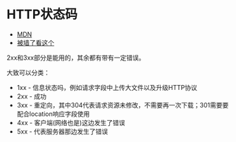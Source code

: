 # HTTP状态码

* [MDN](https://developer.mozilla.org/zh-CN/docs/Web/HTTP/Status)
* [被墙了看这个](http://www.cnblogs.com/starof/p/5035119.html)

2xx和3xx部分是能用的，其余都有带有一定错误。

大致可以分类：

* 1xx - 信息状态吗，例如请求字段中上传大文件以及升级HTTP协议
* 2xx - 成功
* 3xx - 重定向，其中304代表请求资源未修改，不需要再一次下载；301需要要配合location响应字段使用
* 4xx - 客户端(网络也是)这边发生了错误
* 5xx - 代表服务器那边发生了错误